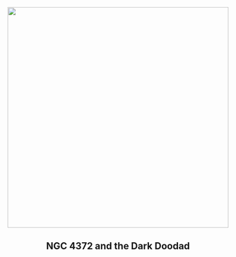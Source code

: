 
<p align="center"><img src="https://apod.nasa.gov/apod/image/2303/Doodad200mmAPOD1024crop.jpg" width="500" height="500"></p>
<h2 align="center"> NGC 4372 and the Dark Doodad </h2>
